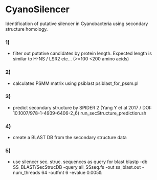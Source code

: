 # CyanoSilencer

Identification of putative silencer in Cyanobacteria using secondary structure homology.

### 1)
  - filter out putative candidates by protein length. Expected length is similar to H-NS / LSR2 etc... (>=100 <200 amino acids)

### 2)
  - calculates PSMM matrix using psiblast
  psiblast_for_pssm.pl

### 3)
  - predict secondary structure by SPIDER 2 (Yang Y et al 2017 / DOI: 10.1007/978-1-4939-6406-2_6)
  run_secStructure_prediction.sh
### 4)
  - create a BLAST DB from the secondary structure data
### 5)
  - use silencer sec. struc. sequences as query for blast
  blastp -db SS_BLAST/SecStrucDB -query all_SSseq.fs -out ss_blast.out -num_threads 64 -outfmt 6 -evalue 0.005&
  
  

